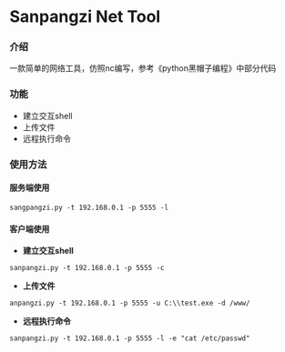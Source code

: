 # Sanpangzi Net Tool
### 介绍
一款简单的网络工具，仿照nc编写，参考《python黑帽子编程》中部分代码
### 功能
- 建立交互shell
- 上传文件
- 远程执行命令

### 使用方法
#### 服务端使用
```
sangpangzi.py -t 192.168.0.1 -p 5555 -l
```
#### 客户端使用
- **建立交互shell**
```
sanpangzi.py -t 192.168.0.1 -p 5555 -c
```

- **上传文件**
```
anpangzi.py -t 192.168.0.1 -p 5555 -u C:\\test.exe -d /www/
```
- **远程执行命令**
```
sanpangzi.py -t 192.168.0.1 -p 5555 -l -e "cat /etc/passwd"
```
